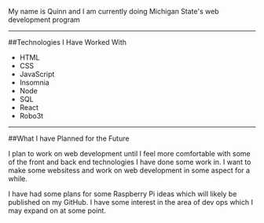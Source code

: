 My name is Quinn and I am currently doing Michigan State's web development program

---

##Technologies I Have Worked With

- HTML
- CSS
- JavaScript
- Insomnia
- Node
- SQL
- React
- Robo3t

---

##What I have Planned for the Future

I plan to work on web development until I feel more comfortable with some of the front and back end technologies I have done some work in. I want to make some websitess and work on web development in some aspect for a while.

I have had some plans for some Raspberry Pi ideas which will likely be published on my GitHub. I have some interest in the area of dev ops which I may expand on at some point.
